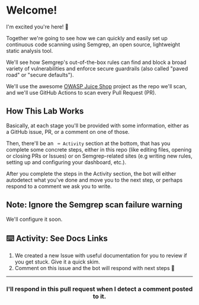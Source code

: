# Welcome!

I'm excited you're here! 👋

Together we're going to see how we can quickly and easily set up continuous code scanning using Semgrep, an open source, lightweight static analysis tool.

We'll see how Semgrep's out-of-the-box rules can find and block a broad variety of vulnerabilities and enforce secure guardrails (also called "paved road" or "secure defaults").

We'll use the awesome [OWASP Juice Shop](https://github.com/bkimminich/juice-shop) project as the repo we'll scan, and we'll use GitHub Actions to scan every Pull Request (PR).

## How This Lab Works

Basically, at each stage you'll be provided with some information, either as a GitHub issue, PR, or a comment on one of those.

Then, there'll be an ` ⌨️ Activity` section at the bottom, that has you complete some concrete steps, either in this repo (like editing files, opening or closing PRs or Issues) or on Semgrep-related sites (e.g writing new rules, setting up and configuring your dashboard, etc.).

After you complete the steps in the Activity section, the bot will either autodetect what you've done and move you to the next step, or perhaps respond to a comment we ask you to write.

## Note: Ignore the Semgrep scan failure warning

We'll configure it soon.

## ⌨️ Activity: See Docs Links

1. We created a new Issue with useful documentation for you to review if you get stuck. Give it a quick skim.
2. Comment on this issue and the bot will respond with next steps 🚀

<hr>
<h3 align="center">I'll respond in this pull request when I detect a comment posted to it.</h3>

